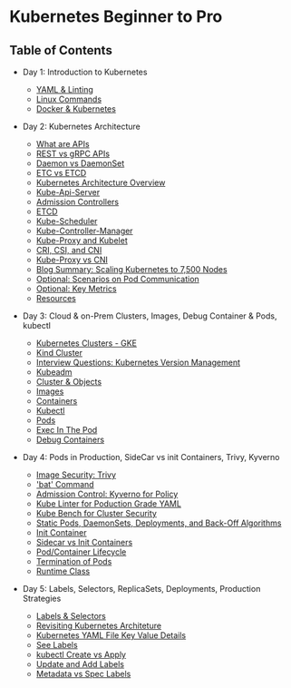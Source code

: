 # Kubernetes Beginner to Pro

## Table of Contents

- Day 1: Introduction to Kubernetes
  - [YAML & Linting](docs/day1/yaml_and_linting.md)
  - [Linux Commands](docs/day1/linux_commands.md)
  - [Docker & Kubernetes](docs/day1/docker_and_kubernetes.md)


- Day 2: Kubernetes Architecture
  - [What are APIs](docs/day2/api.md)
  - [REST vs gRPC APIs](docs/day2/rest-grpc-api.md)
  - [Daemon vs DaemonSet](docs/day2/daemon-vs-daemonset.md)
  - [ETC vs ETCD](docs/day2/etc-vs-etcd.md)
  - [Kubernetes Architecture Overview](docs/day2/kubernetes-architecture-overview.md)
  - [Kube-Api-Server](docs/day2/kube-api-server.md)
  - [Admission Controllers](docs/day2/admission-controllers.md)
  - [ETCD](docs/day2/etcd.md)
  - [Kube-Scheduler](docs/day2/kube-scheduler.md)
  - [Kube-Controller-Manager](docs/day2/kube-controller-manager.md)
  - [Kube-Proxy and Kubelet](docs/day2/kube-proxy-and-kubelet.md)
  - [CRI, CSI, and CNI](docs/day2/cri-csi-cni.md)
  - [Kube-Proxy vs CNI](docs/day2/kube-proxy-vs-cni.md)
  - [Blog Summary: Scaling Kubernetes to 7,500 Nodes](docs/day2/scaling-kubernetes-to-7500-nodes-summary.md)
  - [Optional: Scenarios on Pod Communication](docs/day2/scenarios-on-pod-communication.md)
  - [Optional: Key Metrics](docs/day2/key-metrics.md)
  - [Resources](docs/day2/resources.md)

- Day 3: Cloud & on-Prem Clusters, Images, Debug Container & Pods, kubectl
  - [Kubernetes Clusters - GKE](docs/day3/kubernetes-clusters.md)
  - [Kind Cluster](docs/day3/kind-cluster.md)
  - [Interview Questions: Kubernetes Version Management](docs/day3/interview-questions.md)
  - [Kubeadm](docs/day3/kubeadm.md)
  - [Cluster & Objects](docs/day3/cluster-and-objects.md)
  - [Images](docs/day3/docker-containers.md)
  - [Containers](docs/day3/understanding-containers.md)
  - [Kubectl](docs/day3/kubectl.md)
  - [Pods](docs/day3/pods.md)
  - [Exec In The Pod](docs/day3/exec-in-the-pod.md)
  - [Debug Containers](docs/day3/debug-containers.md)

- Day 4: Pods in Production, SideCar vs init Containers, Trivy, Kyverno
  - [Image Security: Trivy](docs/day4/image-security.md)
  - ['bat' Command](docs/day4/bat-command.md)
  - [Admission Control: Kyverno for Policy](docs/day4/kyverno.md)
  - [Kube Linter for Poduction Grade YAML](docs/day4/kube-linter.md)
  - [Kube Bench for Cluster Security](docs/day4/kube-bench.md)
  - [Static Pods, DaemonSets, Deployments, and Back-Off Algorithms](docs/day4/static-pods.md)
  - [Init Container](docs/day4/init-container.md)
  - [Sidecar vs Init Containers](docs/day4/sidecar-vs-init-containers.md)
  - [Pod/Container Lifecycle](docs/day4/container-cycle.md)
  - [Termination of Pods](docs/day4/termination-of-pods.md)
  - [Runtime Class](docs/day4/runtime-class.md)
    
- Day 5:  Labels, Selectors, ReplicaSets, Deployments, Production Strategies
  - [Labels & Selectors](docs/day5/labels-selectors.md)
  - [Revisiting Kubernetes Architeture](docs/day5/revisiting-kubernetes-architecture.md)
  - [Kubernetes YAML File Key Value Details](docs/day5/pod-yaml-file.md)
  - [See Labels](docs/day5/see-labels.md)
  - [kubectl Create vs Apply](docs/day5/kubectl-create-vs-apply.md)
  - [Update and Add Labels](docs/day5/update-and-add-labels.md)
  - [Metadata vs Spec Labels](docs/day5/metadata-vs-spec-labels.md)
 















